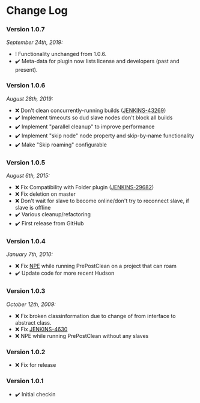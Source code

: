 # Change Log

### Version 1.0.7
_September 24th, 2019:_
* :grey_exclamation: Functionality unchanged from 1.0.6.
* :heavy_check_mark:
Meta-data for plugin now lists license and developers (past and present).

### Version 1.0.6
_August 28th, 2019:_
* :x:
Don't clean concurrently-running builds
([JENKINS-43269](https://issues.jenkins-ci.org/browse/JENKINS-43269))
* :heavy_check_mark:
Implement timeouts so dud slave nodes don't block all builds
* :heavy_check_mark:
Implement "parallel cleanup" to improve performance
* :heavy_check_mark:
Implement "skip node" node property and skip-by-name functionality
* :heavy_check_mark:
Make "Skip roaming" configurable

### Version 1.0.5
_August 6th, 2015:_
* :x:
Fix Compatibility with Folder plugin
([JENKINS-29682](https://issues.jenkins-ci.org/browse/JENKINS-29682))
* :x:
Fix deletion on master
* :x:
Don't wait for slave to become online/don't try to reconnect slave, if slave is offline
* :heavy_check_mark:
Various cleanup/refactoring
* :heavy_check_mark:
First release from GitHub

### Version 1.0.4
_January 7th, 2010:_
* :x:
Fix
[NPE](http://n4.nabble.com/Hudson-bug-with-Ehcache-td787618.html)
while running PrePostClean on a project that can roam
* :heavy_check_mark:
Update code for more recent Hudson

### Version 1.0.3
_October 12th, 2009:_
* :x:
Fix broken classinformation due to change of from interface to abstract class.
* :x:
Fix
[JENKINS-4630](https://issues.jenkins-ci.org/browse/JENKINS-4630)
* :x:
NPE while running PrePostClean without any slaves

### Version 1.0.2
* :x:
Fix for release

### Version 1.0.1
* :heavy_check_mark:
Initial checkin
